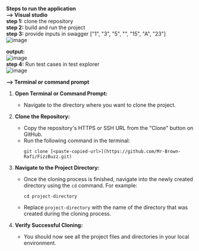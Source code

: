 **Steps to run the application**  
**--> Visual studio**  
**step 1:** clone the repository  
**step 2:** build and run the project  
**step 3:** provide inputs in swagger  ["1", "3", "5", "", "15", "A", "23"]  
![image](https://github.com/Mr-Brown-Rafi/FizzBuzz/assets/61969034/43bde037-78df-4ecf-8612-b8b67657e8e5)
  
**output:**  
![image](https://github.com/Mr-Brown-Rafi/FizzBuzz/assets/61969034/912c001c-f1db-443e-834d-6a8853504e7f)  
**step 4:** Run test cases in test explorer  
![image](https://github.com/Mr-Brown-Rafi/FizzBuzz/assets/61969034/c2d6c039-e06e-4c4a-adc8-2c8928b3ade5)  


**--> Terminal or command prompt**  
1. **Open Terminal or Command Prompt:**
   - Navigate to the directory where you want to clone the project.

2. **Clone the Repository:**
   - Copy the repository's HTTPS or SSH URL from the "Clone" button on GitHub.
   - Run the following command in the terminal:
     ```
     git clone [<paste-copied-url>](https://github.com/Mr-Brown-Rafi/FizzBuzz.git)
     ```

3. **Navigate to the Project Directory:**
   - Once the cloning process is finished, navigate into the newly created directory using the `cd` command. For example:
     ```
     cd project-directory
     ```
   - Replace `project-directory` with the name of the directory that was created during the cloning process.

4. **Verify Successful Cloning:**
   - You should now see all the project files and directories in your local environment.



